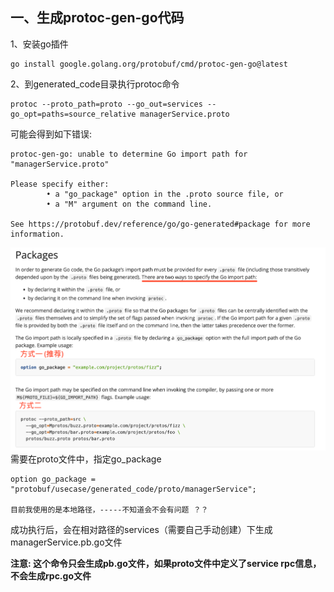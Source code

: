 ## 一、生成protoc-gen-go代码
1、安装go插件
```text
go install google.golang.org/protobuf/cmd/protoc-gen-go@latest
```
2、到generated_code目录执行protoc命令
```text
protoc --proto_path=proto --go_out=services --go_opt=paths=source_relative managerService.proto
```
可能会得到如下错误:
```text
protoc-gen-go: unable to determine Go import path for "managerService.proto"

Please specify either:
        • a "go_package" option in the .proto source file, or
        • a "M" argument on the command line.

See https://protobuf.dev/reference/go/go-generated#package for more information.
```
![img.png](img.png)
需要在proto文件中，指定go_package
```text
option go_package = "protobuf/usecase/generated_code/proto/managerService";

目前我使用的是本地路径，-----不知道会不会有问题 ？？
```
成功执行后，会在相对路径的services（需要自己手动创建）下生成managerService.pb.go文件


**注意: 这个命令只会生成pb.go文件，如果proto文件中定义了service rpc信息，不会生成rpc.go文件**